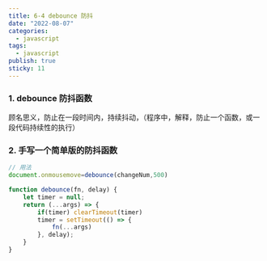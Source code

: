 ```yaml
---
title: 6-4 debounce 防抖
date: "2022-08-07"
categories:
  - javascript
tags:
  - javascript
publish: true
sticky: 11
---
```


### 1. debounce 防抖函数

顾名思义，防止在一段时间内，持续抖动，（程序中，解释，防止一个函数，或一段代码持续性的执行）


### 2. 手写一个简单版的防抖函数

```js
// 用法
document.onmousemove=debounce(changeNum,500)

function debounce(fn, delay) {
    let timer = null;
    return (...args) => {
        if(timer) clearTimeout(timer)
        timer = setTimeout(() => {
            fn(...args)
        }, delay);
    }
}
```